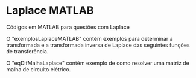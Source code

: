 # Laplace MATLAB

Códigos em MATLAB para questões com Laplace 

O "exemplosLaplaceMATLAB" contém exemplos para determinar a transformada e a transformada inversa de Laplace das seguintes funções de transferência.

O "eqDifMalhaLaplace" contém exemplo de como resolver uma matriz de malha de circuito elétrico.



